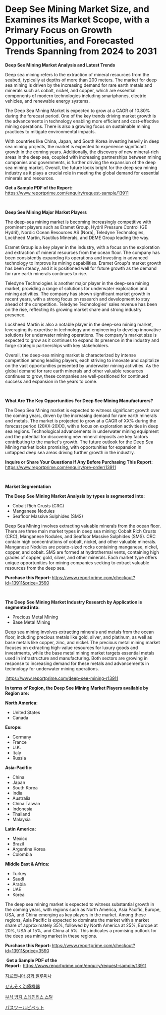 <p><h1>Deep See Mining Market Size, and Examines its Market Scope, with a Primary Focus on Growth Opportunities, and Forecasted Trends Spanning from 2024 to 2031</h1></p><p><strong>Deep See Mining Market Analysis and Latest Trends</strong></p>
<p><p>Deep sea mining refers to the extraction of mineral resources from the seabed, typically at depths of more than 200 meters. The market for deep sea mining is driven by the increasing demand for rare earth metals and minerals such as cobalt, nickel, and copper, which are essential components of modern technologies including smartphones, electric vehicles, and renewable energy systems.</p><p>The Deep Sea Mining Market is expected to grow at a CAGR of 10.80% during the forecast period. One of the key trends driving market growth is the advancements in technology enabling more efficient and cost-effective mining operations. There is also a growing focus on sustainable mining practices to mitigate environmental impacts.</p><p>With countries like China, Japan, and South Korea investing heavily in deep sea mining projects, the market is expected to experience significant growth in the coming years. Additionally, the discovery of new mineral-rich areas in the deep sea, coupled with increasing partnerships between mining companies and governments, is further driving the expansion of the deep sea mining market. Overall, the future looks bright for the deep sea mining industry as it plays a crucial role in meeting the global demand for essential minerals and resources.</p></p>
<p><strong>Get a Sample PDF of the Report:&nbsp;</strong> <a href="https://www.reportprime.com/enquiry/request-sample/13911">https://www.reportprime.com/enquiry/request-sample/13911</a></p>
<p>&nbsp;</p>
<p><strong>Deep See Mining Major Market Players</strong></p>
<p><p>The deep-sea mining market is becoming increasingly competitive with prominent players such as Eramet Group, Hydril Pressure Control (GE Hydril), Nordic Ocean Resources AS (Nora), Teledyne Technologies, Lockheed Martin, Nautilus Minerals, and DEME Group leading the way. </p><p>Eramet Group is a key player in the industry, with a focus on the exploration and extraction of mineral resources from the ocean floor. The company has been consistently expanding its operations and investing in advanced technology to improve its mining capabilities. Eramet Group's market growth has been steady, and it is positioned well for future growth as the demand for rare earth minerals continues to rise.</p><p>Teledyne Technologies is another major player in the deep-sea mining market, providing a range of solutions for underwater exploration and mining activities. The company has shown significant market growth in recent years, with a strong focus on research and development to stay ahead of the competition. Teledyne Technologies' sales revenue has been on the rise, reflecting its growing market share and strong industry presence.</p><p>Lockheed Martin is also a notable player in the deep-sea mining market, leveraging its expertise in technology and engineering to develop innovative solutions for underwater mining operations. The company's market size is expected to grow as it continues to expand its presence in the industry and forge strategic partnerships with key stakeholders.</p><p>Overall, the deep-sea mining market is characterized by intense competition among leading players, each striving to innovate and capitalize on the vast opportunities presented by underwater mining activities. As the global demand for rare earth minerals and other valuable resources continues to grow, these companies are well-positioned for continued success and expansion in the years to come.</p></p>
<p>&nbsp;</p>
<p><strong>What Are The Key Opportunities For Deep See Mining Manufacturers?</strong></p>
<p><p>The Deep Sea Mining market is expected to witness significant growth over the coming years, driven by the increasing demand for rare earth minerals and metals. The market is projected to grow at a CAGR of XX% during the forecast period (20XX-20XX), with a focus on exploration activities in deep sea regions. Technological advancements in underwater mining equipment and the potential for discovering new mineral deposits are key factors contributing to the market's growth. The future outlook for the Deep Sea Mining market looks promising, with opportunities for expansion in untapped deep sea areas driving further growth in the industry.</p></p>
<p><strong>Inquire or Share Your Questions If Any Before Purchasing This Report:</strong> <a href="https://www.reportprime.com/enquiry/pre-order/13911">https://www.reportprime.com/enquiry/pre-order/13911</a></p>
<p>&nbsp;</p>
<p><strong>Market Segmentation</strong></p>
<p><strong>The Deep See Mining Market Analysis by types is segmented into:</strong></p>
<p><ul><li>Cobalt Rich Crusts (CRC)</li><li>Manganese Nodules</li><li>Seafloor Massive Sulphides (SMS)</li></ul></p>
<p><p>Deep Sea Mining involves extracting valuable minerals from the ocean floor. There are three main market types in deep sea mining: Cobalt Rich Crusts (CRC), Manganese Nodules, and Seafloor Massive Sulphides (SMS). CRC contain high concentrations of cobalt, nickel, and other valuable minerals. Manganese Nodules are potato-sized rocks containing manganese, nickel, copper, and cobalt. SMS are formed at hydrothermal vents, containing high grades of copper, gold, silver, and other minerals. Each market type offers unique opportunities for mining companies seeking to extract valuable resources from the deep sea.</p></p>
<p><strong>Purchase this Report:&nbsp;</strong><a href="https://www.reportprime.com/checkout?id=13911&price=3590">https://www.reportprime.com/checkout?id=13911&price=3590</a></p>
<p>&nbsp;</p>
<p><strong>The Deep See Mining Market Industry Research by Application is segmented into:</strong></p>
<p><ul><li>Precious Metal Mining</li><li>Base Metal Mining</li></ul></p>
<p><p>Deep sea mining involves extracting minerals and metals from the ocean floor, including precious metals like gold, silver, and platinum, as well as base metals like copper, zinc, and nickel. The precious metal mining market focuses on extracting high-value resources for luxury goods and investments, while the base metal mining market targets essential metals used in infrastructure and manufacturing. Both sectors are growing in response to increasing demand for these metals and advancements in technology for underwater mining operations.</p></p>
<p><a href="https://www.reportprime.com/deep-see-mining-r13911">&nbsp;https://www.reportprime.com/deep-see-mining-r13911</a></p>
<p><strong>In terms of Region, the Deep See Mining Market Players available by Region are:</strong></p>
<p>
    <p> <strong> North America: </strong>
        <ul>
            <li>United States</li>
            <li>Canada</li>
        </ul>
        </p> 
    <p> <strong> Europe: </strong>
        <ul>
            <li>Germany</li>
            <li>France</li>
            <li>U.K.</li>
            <li>Italy</li>
            <li>Russia</li>
        </ul>
        </p> 
    <p> <strong> Asia-Pacific: </strong>
        <ul>
            <li>China</li>
            <li>Japan</li>
            <li>South Korea</li>
            <li>India</li>
            <li>Australia</li>
            <li>China Taiwan</li>
            <li>Indonesia</li>
            <li>Thailand</li>
            <li>Malaysia</li>
        </ul>
        </p> 
    <p> <strong> Latin America: </strong>
        <ul>
            <li>Mexico</li>
            <li>Brazil</li>
            <li>Argentina Korea</li>
            <li>Colombia</li>
        </ul>
        </p> 
    <p> <strong> Middle East & Africa: </strong>
        <ul>
            <li>Turkey</li>
            <li>Saudi</li>
            <li>Arabia</li>
            <li>UAE</li>
            <li>Korea</li>
        </ul>
    </p>
    </p>
<p><p>The deep sea mining market is expected to witness substantial growth in the coming years, with regions such as North America, Asia Pacific, Europe, USA, and China emerging as key players in the market. Among these regions, Asia Pacific is expected to dominate the market with a market share of approximately 35%, followed by North America at 25%, Europe at 20%, USA at 15%, and China at 5%. This indicates a promising outlook for the deep sea mining market in these regions.</p></p>
<p><strong>Purchase this Report: </strong><a href="https://www.reportprime.com/checkout?id=13911&price=3590">https://www.reportprime.com/checkout?id=13911&price=3590</a></p>
<p>&nbsp;<strong>Get a Sample PDF of the Report:&nbsp;&nbsp;</strong><a href="https://www.reportprime.com/enquiry/request-sample/13911">https://www.reportprime.com/enquiry/request-sample/13911</a></p>
<p><strong></strong></p>
<p><p><a href="https://medium.com/@llanajer/%EC%A7%80%EB%A5%B4%EC%BD%94%EB%8B%88%EC%95%84-%EA%B0%95%ED%99%94-%EC%95%8C%EB%A3%A8%EB%AF%B8%EB%82%98-%EC%8B%9C%EC%9E%A5-%EC%A2%85%EB%A5%98-%EC%9D%91%EC%9A%A9-%EB%B0%8F-%EC%A7%80%EB%A6%AC%EC%97%90-%EB%8C%80%ED%95%9C-%ED%8F%AC%EA%B4%84%EC%A0%81-%ED%8F%89%EA%B0%80-c0a0991135d0">지르코니아 강화 알루미나</a></p><p><a href="https://medium.com/@edwards13jessica/%E5%96%98%E6%81%AF%E6%B2%BB%E7%99%82%E6%A9%9F%E5%99%A8%E5%B8%82%E5%A0%B4-%E7%AB%B6%E4%BA%89%E5%88%86%E6%9E%90-%E5%B8%82%E5%A0%B4%E5%8B%95%E5%90%91%E3%81%8A%E3%82%88%E3%81%B32031%E5%B9%B4%E3%81%BE%E3%81%A7%E3%81%AE%E4%BA%88%E6%B8%AC-c52888c3612d">ぜんそく治療機器</a></p><p><a href="https://medium.com/@nyahreinger1/%EB%B6%80%EC%8B%9D-%EB%B0%A9%EC%A7%80-%EC%8A%A4%ED%85%8C%EC%9D%B8%EB%A0%88%EC%8A%A4-%EC%8A%A4%ED%8B%B8-%EC%8B%9C%EC%9E%A5%EC%9D%80-%EC%8B%9C%EC%9E%A5-%EC%A0%90%EC%9C%A0%EC%9C%A8-%ED%81%AC%EA%B8%B0-%EB%B0%8F-2031%EB%85%84%EA%B9%8C%EC%A7%80-%EC%98%88%EC%83%81%EB%90%9C-%EC%98%88%EC%B8%A1%EC%97%90-%EC%B4%88%EC%A0%90%EC%9D%84-%EB%A7%9E%EC%B6%A5%EB%8B%88%EB%8B%A4-8013d59ee190">부식 방지 스테인리스 스틸</a></p><p><a href="https://medium.com/@jonathanailey6577467/%E3%83%91%E3%82%B9%E3%83%88%E3%83%BC%E3%83%AB%E3%83%94%E3%83%9A%E3%83%83%E3%83%88%E5%B8%82%E5%A0%B4%E3%83%AC%E3%83%9D%E3%83%BC%E3%83%88%E3%81%AF-%E3%81%93%E3%81%AE%E5%B8%82%E5%A0%B4%E3%81%AE%E6%9C%80%E6%96%B0%E3%81%AE%E3%83%88%E3%83%AC%E3%83%B3%E3%83%89%E3%82%84%E6%88%90%E9%95%B7%E3%81%AE%E6%A9%9F%E4%BC%9A%E3%82%92%E6%98%8E%E3%82%89%E3%81%8B%E3%81%AB%E3%81%97%E3%81%A6%E3%81%84%E3%81%BE%E3%81%99-3e0508ccc4f3">パスツールピペット</a></p></p>